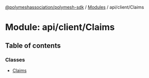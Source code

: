 [@polymeshassociation/polymesh-sdk](../README.md) / [Modules](../modules.md) / api/client/Claims

# Module: api/client/Claims

## Table of contents

### Classes

- [Claims](../classes/api_client_Claims.Claims.md)
